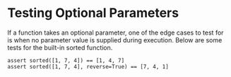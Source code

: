 # Testing Optional Parameters

If a function takes an optional parameter, one of the edge cases to test for is when no parameter value is supplied during execution. Below are some tests for the built-in sorted function.

```
assert sorted([1, 7, 4]) == [1, 4, 7]
assert sorted([1, 7, 4], reverse=True) == [7, 4, 1]
```

